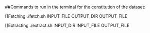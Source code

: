 ##Commands to run in the terminal for the constitution of the dataset:

[]Fetching
./fetch.sh INPUT_FILE OUTPUT_DIR OUTPUT_FILE


[]Extracting 
./extract.sh INPUT_DIR INPUT_FILE OUTPUT_FILE
